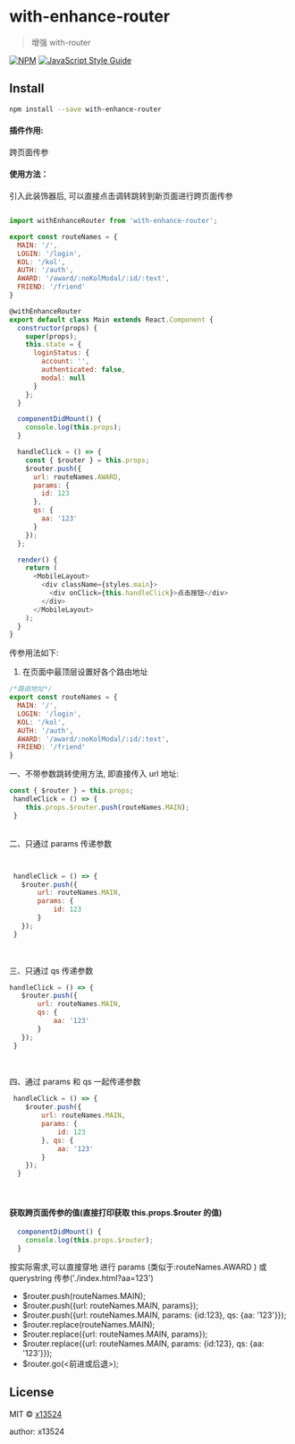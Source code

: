 # with-enhance-router

> 增强 with-router 

[![NPM](https://img.shields.io/npm/v/with-enhance-router.svg)](https://www.npmjs.com/package/with-enhance-router) [![JavaScript Style Guide](https://img.shields.io/badge/code_style-standard-brightgreen.svg)](https://standardjs.com)

## Install

```bash
npm install --save with-enhance-router
```


#### 插件作用:
 跨页面传参

#### 使用方法：
引入此装饰器后, 可以直接点击调转跳转到新页面进行跨页面传参
```javascript

import withEnhanceRouter from 'with-enhance-router';

export const routeNames = {
  MAIN: '/',
  LOGIN: '/login',
  KOL: '/kol',
  AUTH: '/auth',
  AWARD: '/award/:noKolModal/:id/:text',
  FRIEND: '/friend'
}

@withEnhanceRouter
export default class Main extends React.Component {
  constructor(props) {
    super(props);
    this.state = {
      loginStatus: {
        account: '',
        authenticated: false,
        modal: null
      }
    };
  }

  componentDidMount() {
    console.log(this.props);
  }

  handleClick = () => {
    const { $router } = this.props;
    $router.push({
      url: routeNames.AWARD,
      params: {
        id: 123
      },
      qs: {
        aa: '123'
      }
    });
  };

  render() {
    return (
      <MobileLayout>
        <div className={styles.main}>
          <div onClick={this.handleClick}>点击按钮</div>
        </div>
      </MobileLayout>
    );
  }
}

```

传参用法如下:
1. 在页面中最顶层设置好各个路由地址
```javascript
/*路由地址*/
export const routeNames = {
  MAIN: '/',
  LOGIN: '/login',
  KOL: '/kol',
  AUTH: '/auth',
  AWARD: '/award/:noKolModal/:id/:text',
  FRIEND: '/friend'
}
```

一、不带参数跳转使用方法, 即直接传入 url 地址:
```javascript
const { $router } = this.props;
 handleClick = () => {
    this.props.$router.push(routeNames.MAIN);  
 }
```
<br>  
二、只通过 params 传递参数

```javascript


 handleClick = () => {
   $router.push({
       url: routeNames.MAIN,
       params: {
           id: 123
       }
   });  
 }
 
```
<br> 
三、只通过 qs 传递参数  

```javascript
handleClick = () => {
   $router.push({
       url: routeNames.MAIN,
       qs: {
           aa: '123'
       }
   }); 
 }
 
```
<br> 
四、通过 params 和 qs 一起传递参数  

```javascript
 handleClick = () => {
    $router.push({
        url: routeNames.MAIN,
        params: {
            id: 123
        }, qs: {
            aa: '123'
        }
    }); 
  }
```
<br> 


#### 获取跨页面传参的值(直接打印获取 this.props.$router 的值)
```javascript
  componentDidMount() {
    console.log(this.props.$router);
  }
```


按实际需求,可以直接穿地 进行 params (类似于:routeNames.AWARD ) 或 querystring 传参('./index.html?aa=123')
- $router.push(routeNames.MAIN);
- $router.push({url: routeNames.MAIN, params});
- $router.push({url: routeNames.MAIN, params: {id:123}, qs: {aa: '123'}});
- $router.replace(routeNames.MAIN);
- $router.replace({url: routeNames.MAIN, params});
- $router.replace({url: routeNames.MAIN, params: {id:123}, qs: {aa: '123'}});
- $router.go(<前进或后退>);


## License

MIT © [x13524](https://github.com/x13524)

author: x13524    
